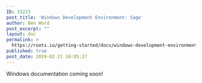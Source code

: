 ```yaml
---
ID: 33223
post_title: 'Windows Development Environment: Sage'
author: Ben Word
post_excerpt: ""
layout: doc
permalink: >
  https://roots.io/getting-started/docs/windows-development-environment-sage/
published: true
post_date: 2019-02-21 16:05:27
---
```

Windows documentation coming soon!